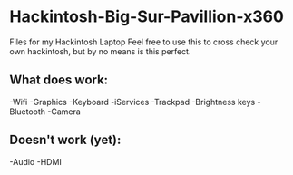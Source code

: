 # Hackintosh-Big-Sur-Pavillion-x360
Files for my Hackintosh Laptop
Feel free to use this to cross check your own hackintosh, but by no means is this perfect.

## What does work:
  -Wifi
  -Graphics
  -Keyboard
  -iServices
  -Trackpad 
  -Brightness keys
  -Bluetooth 
  -Camera

## Doesn't work (yet):
  -Audio
  -HDMI
